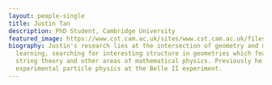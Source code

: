 ```yaml
---
layout: people-single
title: Justin Tan
description: PhD Student, Cambridge University
featured_image: https://www.cst.cam.ac.uk/sites/www.cst.cam.ac.uk/files/images/profile/img_1744.jpg
biography: Justin's research lies at the intersection of geometry and machine
  learning, searching for interesting structure in geometries which feature in
  string theory and other areas of mathematical physics. Previously he worked in
  experimental particle physics at the Belle II experiment.
---
```

